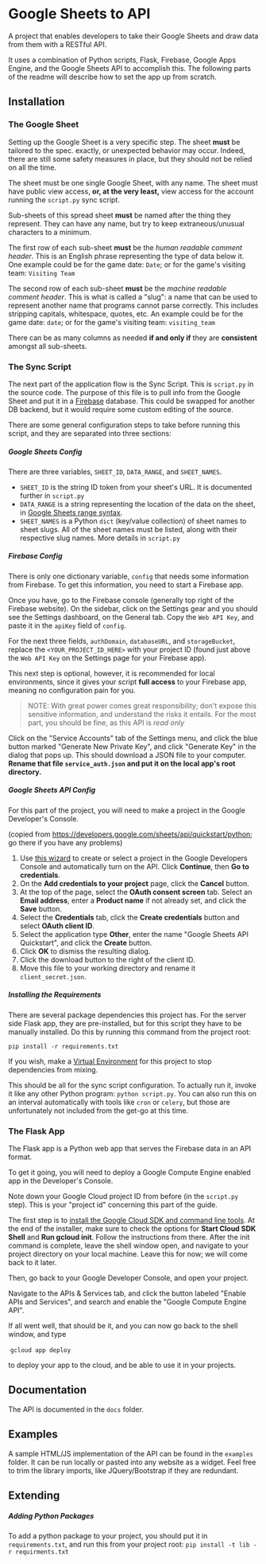# Google Sheets to API

A project that enables developers to take their Google Sheets and draw data from them with a RESTful API.

It uses a combination of Python scripts, Flask, Firebase, Google Apps Engine, and the Google Sheets API to accomplish this. The following parts of the readme will describe how to set the app up from scratch.

## Installation

### The Google Sheet

Setting up the Google Sheet is a very specific step. The sheet **must** be tailored to the spec. exactly, or unexpected behavior may occur. Indeed, there are still some safety measures in place, but they should not be relied on all the time.

The sheet must be one single Google Sheet, with any name. The sheet must have public view access, **or, at the very least,** view access for the account running the `script.py` sync script.

Sub-sheets of this spread sheet **must** be named after the thing they represent. They can have any name, but try to keep extraneous/unusual characters to a minimum.

The first row of each sub-sheet **must** be the *human readable comment header*. This is an English phrase representing the type of data below it. One example could be for the game date: `Date`; or for the game's visiting team: `Visiting Team`

The second row of each sub-sheet **must** be the *machine readable comment header*. This is what is called a "slug": a name that can be used to represent another name that programs cannot parse correctly. This includes stripping capitals, whitespace, quotes, etc. An example could be for the game date: `date`; or for the game's visiting team: `visiting_team`

There can be as many columns as needed **if and only if** they are **consistent** amongst all sub-sheets.

### The Sync Script

The next part of the application flow is the Sync Script. This is `script.py` in the source code. The purpose of this file is to pull info from the Google Sheet and put it in a [Firebase](https://firebase.google.com/) database. This could be swapped for another DB backend, but it would require some custom editing of the source.

There are some general configuration steps to take before running this script, and they are separated into three sections:

##### Google Sheets Config

There are three variables, `SHEET_ID`, `DATA_RANGE`, and `SHEET_NAMES`.

* `SHEET_ID` is the string ID token from your sheet's URL. It is documented further in `script.py`
* `DATA_RANGE` is a string representing the location of the data on the sheet, in [Google Sheets range syntax](https://productforums.google.com/forum/#!topic/docs/8w9TzS7JEQI).
* `SHEET_NAMES` is a Python `dict` (key/value collection) of sheet names to sheet slugs. All of the sheet names must be listed, along with their respective slug names. More details in `script.py`

##### Firebase Config

There is only one dictionary variable, `config` that needs some information from Firebase. To get this information, you need to start a Firebase app. 

Once you have, go to the Firebase console (generally top right of the Firebase website). On the sidebar, click on the Settings gear and you should see the Settings dashboard, on the General tab. Copy the `Web API Key`, and paste it in the `apiKey` field of `config`.

For the next three fields, `authDomain`, `databaseURL`, and `storageBucket`, replace the `<YOUR_PROJECT_ID_HERE>` with your project ID (found just above the `Web API Key` on the Settings page for your Firebase app).

This next step is optional, however, it is recommended for local environments, since it gives your script **full access** to your Firebase app, meaning no configuration pain for you.

> NOTE: With great power comes great responsibility; don't expose this sensitive information, and understand the risks it entails. For the most part, you should be fine, as this API is *read only* 

Click on the "Service Accounts" tab of the Settings menu, and click the blue button marked "Generate New Private Key", and click "Generate Key" in the dialog that pops up. This should download a JSON file to your computer. **Rename that file `service_auth.json` and put it on the local app's root directory.** 

##### Google Sheets API Config

For this part of the project, you will need to make a project in the Google Developer's Console. 

(copied from https://developers.google.com/sheets/api/quickstart/python; go there if you have any problems)

1. Use [this wizard](https://console.developers.google.com/start/api?id=sheets.googleapis.com) to create or select a project in the Google Developers Console and   automatically turn on the API. Click **Continue**, then **Go to credentials**.
2. On the **Add credentials to your project** page, click the **Cancel** button.
3. At the top of the page, select the **OAuth consent screen** tab. Select an   **Email address**, enter a **Product name** if not already set, and click the   **Save** button.
4. Select the **Credentials** tab, click the **Create credentials** button and   select **OAuth client ID**.
5. Select the application type **Other**, enter the name   "Google Sheets API Quickstart", and click the **Create** button.
6. Click **OK** to dismiss the resulting dialog.
7. Click the download button to the right of the client ID.
8. Move this file to your working directory and rename it `client_secret.json`.

##### Installing the Requirements

There are several package dependencies this project has. For the server side Flask app, they are pre-installed, but for this script they have to be manually installed. Do this by running this command from the project root:

`pip install -r requirements.txt`

If you wish, make a [Virtual Environment](http://docs.python-guide.org/en/latest/dev/virtualenvs/) for this project to stop dependencies from mixing.

This should be all for the sync script configuration. To actually run it, invoke it like any other Python program: `python script.py`. You can also run this on an interval automatically with tools like `cron` or `celery`, but those are unfortunately not included from the get-go at this time.



### The Flask App

The Flask app is a Python web app that serves the Firebase data in an API format. 

To get it going, you will need to deploy a Google Compute Engine enabled app in the Developer's Console.

Note down your Google Cloud project ID from before (in the `script.py` step). This is your "project id" concerning this part of the guide.

The first step is to [install the Google Cloud SDK and command line tools](https://cloud.google.com/sdk/). At the end of the installer, make sure to check the options for **Start Cloud SDK Shell** and **Run gcloud init**. Follow the instructions from there. After the init command is complete, leave the shell window open, and navigate to your project directory on your local machine. Leave this for now; we will come back to it later.

Then, go back to your Google Developer Console, and open your project. 

Navigate to the APIs & Services tab, and click the button labeled "Enable APIs and Services", and search and enable the "Google Compute Engine API". 

If all went well, that should be it, and you can now go back to the shell window, and type

​	`gcloud app deploy`

to deploy your app to the cloud, and be able to use it in your projects.

## Documentation

The API is documented in the `docs` folder.

## Examples

A sample HTML/JS implementation of the API can be found in the `examples` folder. It can be run locally or pasted into any website as a widget. Feel free to trim the library imports, like JQuery/Bootstrap if they are redundant.

## Extending

##### Adding Python Packages

To add a python package to your project, you should put it in `requirements.txt`, and run this from your project root: `pip install -t lib -r requirments.txt`